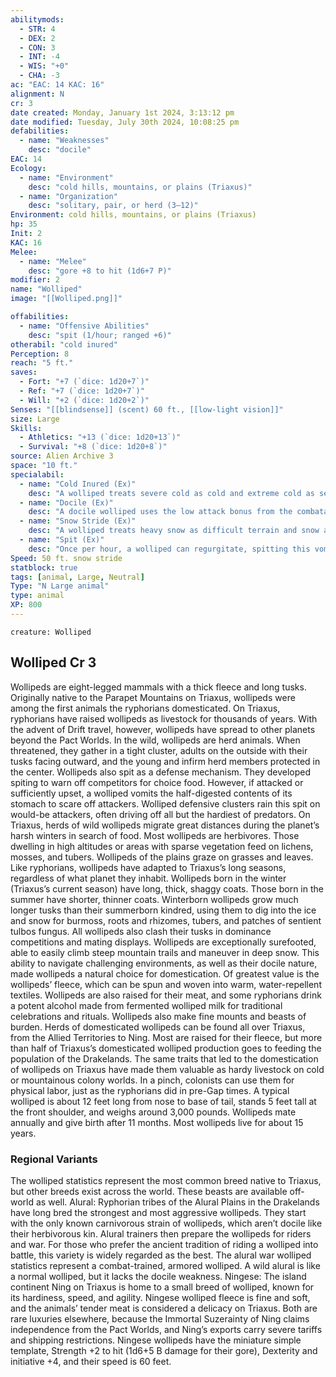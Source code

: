 ```yaml
---
abilitymods:
  - STR: 4
  - DEX: 2
  - CON: 3
  - INT: -4
  - WIS: "+0"
  - CHA: -3 
ac: "EAC: 14 KAC: 16" 
alignment: N
cr: 3
date created: Monday, January 1st 2024, 3:13:12 pm
date modified: Tuesday, July 30th 2024, 10:08:25 pm
defabilities:
  - name: "Weaknesses"
    desc: "docile"
EAC: 14
Ecology:
  - name: "Environment"
    desc: "cold hills, mountains, or plains (Triaxus)"
  - name: "Organization"
    desc: "solitary, pair, or herd (3–12)"
Environment: cold hills, mountains, or plains (Triaxus)
hp: 35
Init: 2
KAC: 16
Melee:
  - name: "Melee"
    desc: "gore +8 to hit (1d6+7 P)"
modifier: 2
name: "Wolliped"
image: "[[Wolliped.png]]"

offabilities:
  - name: "Offensive Abilities"
    desc: "spit (1/hour; ranged +6)"
otherabil: "cold inured"
Perception: 8
reach: "5 ft."
saves:
  - Fort: "+7 (`dice: 1d20+7`)"
  - Ref: "+7 (`dice: 1d20+7`)"
  - Will: "+2 (`dice: 1d20+2`)" 
Senses: "[[blindsense]] (scent) 60 ft., [[low-light vision]]"
size: Large
Skills:
  - Athletics: "+13 (`dice: 1d20+13`)"
  - Survival: "+8 (`dice: 1d20+8`)" 
source: Alien Archive 3 
space: "10 ft."
specialabil:
  - name: "Cold Inured (Ex)"
    desc: "A wolliped treats severe cold as cold and extreme cold as severe cold."
  - name: "Docile (Ex)"
    desc: "A docile wolliped uses the low attack bonus from the combatant array for its gore attack. The wolliped loses this weakness if trained for combat, a function of the rear a wild animal task of the Survival skill. A wolliped trained this way uses the high attack bonus for its gore attack and adds the knockdown critical hit effect."
  - name: "Snow Stride (Ex)"
    desc: "A wolliped treats heavy snow as difficult terrain and snow as normal terrain."
  - name: "Spit (Ex)"
    desc: "Once per hour, a wolliped can regurgitate, spitting this vomit as a ranged attack (targeting eac) at a target within 10 feet. On a hit, the target must succeed at a DC 12 fortitude save or be sickened for 1d4 rounds."
Speed: 50 ft. snow stride 
statblock: true
tags: [animal, Large, Neutral]
Type: "N Large animal"
type: animal
XP: 800 
---
```


```statblock
creature: Wolliped
```

## Wolliped Cr 3

Wollipeds are eight-legged mammals with a thick fleece and long tusks. Originally native to the Parapet Mountains on Triaxus, wollipeds were among the first animals the ryphorians domesticated. On Triaxus, ryphorians have raised wollipeds as livestock for thousands of years. With the advent of Drift travel, however, wollipeds have spread to other planets beyond the Pact Worlds.
In the wild, wollipeds are herd animals. When threatened, they gather in a tight cluster, adults on the outside with their tusks facing outward, and the young and infirm herd members protected in the center. Wollipeds also spit as a defense mechanism. They developed spiting to warn off competitors for choice food. However, if attacked or sufficiently upset, a wolliped vomits the half-digested contents of its stomach to scare off attackers. Wolliped defensive clusters rain this spit on would-be attackers, often driving off all but the hardiest of predators.
On Triaxus, herds of wild wollipeds migrate great distances during the planet’s harsh winters in search of food. Most wollipeds are herbivores. Those dwelling in high altitudes or areas with sparse vegetation feed on lichens, mosses, and tubers. Wollipeds of the plains graze on grasses and leaves.
Like ryphorians, wollipeds have adapted to Triaxus’s long seasons, regardless of what planet they inhabit. Wollipeds born in the winter (Triaxus’s current season) have long, thick, shaggy coats. Those born in the summer have shorter, thinner coats. Winterborn wollipeds grow much longer tusks than their summerborn kindred, using them to dig into the ice and snow for burmoss, roots and rhizomes, tubers, and patches of sentient tulbos fungus. All wollipeds also clash their tusks in dominance competitions and mating displays.
Wollipeds are exceptionally surefooted, able to easily climb steep mountain trails and maneuver in deep snow. This ability to navigate challenging environments, as well as their docile nature, made wollipeds a natural choice for domestication. Of greatest value is the wollipeds’ fleece, which can be spun and woven into warm, water-repellent textiles. Wollipeds are also raised for their meat, and some ryphorians drink a potent alcohol made from fermented wolliped milk for traditional celebrations and rituals. Wollipeds also make fine mounts and beasts of burden.
Herds of domesticated wollipeds can be found all over Triaxus, from the Allied Territories to Ning. Most are raised for their fleece, but more than half of Triaxus’s domesticated wolliped production goes to feeding the population of the Drakelands. The same traits that led to the domestication of wollipeds on Triaxus have made them valuable as hardy livestock on cold or mountainous colony worlds. In a pinch, colonists can use them for physical labor, just as the ryphorians did in pre-Gap times.
A typical wolliped is about 12 feet long from nose to base of tail, stands 5 feet tall at the front shoulder, and weighs around 3,000 pounds. Wollipeds mate annually and give birth after 11 months. Most wollipeds live for about 15 years.

### Regional Variants

The wolliped statistics represent the most common breed native to Triaxus, but other breeds exist across the world. These beasts are available off-world as well.
Alural: Ryphorian tribes of the Alural Plains in the Drakelands have long bred the strongest and most aggressive wollipeds. They start with the only known carnivorous strain of wollipeds, which aren’t docile like their herbivorous kin. Alural trainers then prepare the wollipeds for riders and war. For those who prefer the ancient tradition of riding a wolliped into battle, this variety is widely regarded as the best. The alural war wolliped statistics represent a combat-trained, armored wolliped. A wild alural is like a normal wolliped, but it lacks the docile weakness.
Ningese: The island continent Ning on Triaxus is home to a small breed of wolliped, known for its hardiness, speed, and agility. Ningese wolliped fleece is fine and soft, and the animals’ tender meat is considered a delicacy on Triaxus. Both are rare luxuries elsewhere, because the Immortal Suzerainty of Ning claims independence from the Pact Worlds, and Ning’s exports carry severe tariffs and shipping restrictions. Ningese wollipeds have the miniature simple template, Strength +2 to hit (1d6+5 B damage for their gore), Dexterity and initiative +4, and their speed is 60 feet.
